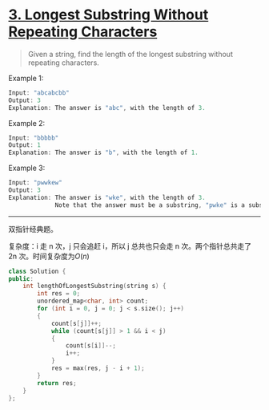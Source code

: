 # [3. Longest Substring Without Repeating Characters](https://leetcode-cn.com/problems/longest-substring-without-repeating-characters)

> Given a string, find the length of the longest substring without repeating characters.

Example 1:

```c
Input: "abcabcbb"
Output: 3
Explanation: The answer is "abc", with the length of 3.
```

Example 2:

```c
Input: "bbbbb"
Output: 1
Explanation: The answer is "b", with the length of 1.
```

Example 3:

```c
Input: "pwwkew"
Output: 3
Explanation: The answer is "wke", with the length of 3.
             Note that the answer must be a substring, "pwke" is a subsequence and not a substring.
```

---

双指针经典题。

复杂度：i 走 n 次，j 只会追赶 i，所以 j 总共也只会走 n 次。两个指针总共走了 2n 次。时间复杂度为$O(n)$

```C++
class Solution {
public:
    int lengthOfLongestSubstring(string s) {
        int res = 0;
        unordered_map<char, int> count;
        for (int i = 0, j = 0; j < s.size(); j++)
        {
            count[s[j]]++;
            while (count[s[j]] > 1 && i < j)
            {
                count[s[i]]--;
                i++;
            }
            res = max(res, j - i + 1);
        }
        return res;
    }
};
```
